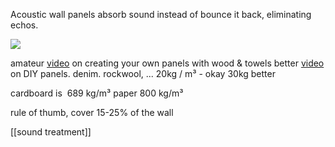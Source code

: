 Acoustic wall panels absorb sound instead of bounce it back, eliminating echos.

![](https://www.acupanel.co.uk/cdn/shop/files/acupanel-oak-acoustic-wood-wall-panelling-lifestlye.jpg?v=1657008397?crop=center&width=846&height=680)

amateur [video](https://www.youtube.com/watch?v=pABvTWSxOes&t=1s) on creating your own panels with wood & towels
better [video](https://www.youtube.com/watch?v=HO7aeraKLsM) on DIY panels. denim. rockwool, ...
	20kg / m³ - okay
	30kg better

cardboard is  689 kg/m³
paper 800 kg/m³ 

rule of thumb, cover 15-25% of the wall

[[sound treatment]]

